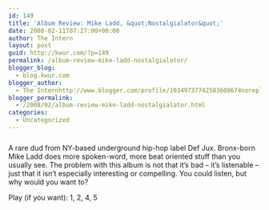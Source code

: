 ```yaml
---
id: 149
title: 'Album Review: Mike Ladd, &quot;Nostalgialator&quot;'
date: 2008-02-11T07:27:00+00:00
author: The Intern
layout: post
guid: http://kwur.com/?p=149
permalink: /album-review-mike-ladd-nostalgialator/
blogger_blog:
  - blog.kwur.com
blogger_author:
  - The Internhttp://www.blogger.com/profile/10349737742583608674noreply@blogger.com
blogger_permalink:
  - /2008/02/album-review-mike-ladd-nostalgialator.html
categories:
  - Uncategorized
---
```

<div class="pf-content">
  <p>
    <a onblur="try {parent.deselectBloggerImageGracefully();} catch(e) {}" href="http://www.kwur.com/blog/uploaded_images/vijay_mike_2-763464.jpg"><img style="margin: 0px auto 10px; display: block; text-align: center; cursor: pointer;" src="http://www.kwur.com/blog/uploaded_images/vijay_mike_2-763461.jpg" alt="" border="0" /></a>A rare dud from NY-based underground hip-hop label Def Jux. Bronx-born Mike Ladd does more spoken-word, more beat oriented stuff than you usually see. The problem with this album is not that it&#8217;s bad &#8211; it&#8217;s listenable &#8211; just that it isn&#8217;t especially interesting or compelling. You could listen, but why would you want to?
  </p>
  
  <p>
    Play (if you want): 1, 2, 4, 5
  </p>
</div>